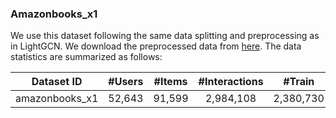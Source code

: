 

### Amazonbooks_x1
We use this dataset following the same data splitting and preprocessing as in LightGCN. We download the preprocessed data from [here](https://github.com/kuandeng/LightGCN/tree/master/Data/amazon-book). The data statistics are summarized as follows:

| Dataset ID               | #Users | #Items | #Interactions |   #Train  |  #Test  | Density |
|:--------------:|:------:|:------:|:-------------:|:---------:|:-------:|:-------:|
| amazonbooks_x1 | 52,643 | 91,599 |   2,984,108   | 2,380,730 | 603,378 | 0.00062 |







